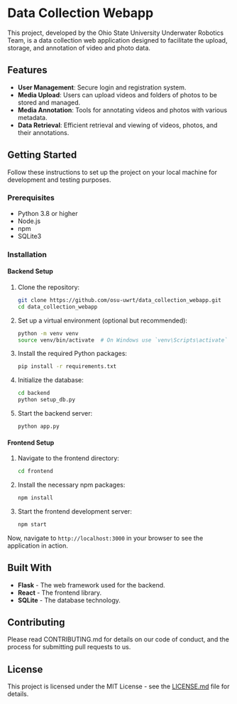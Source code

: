 
# Data Collection Webapp

This project, developed by the Ohio State University Underwater Robotics Team, is a data collection web application designed to facilitate the upload, storage, and annotation of video and photo data.

## Features

- **User Management**: Secure login and registration system.
- **Media Upload**: Users can upload videos and folders of photos to be stored and managed.
- **Media Annotation**: Tools for annotating videos and photos with various metadata.
- **Data Retrieval**: Efficient retrieval and viewing of videos, photos, and their annotations.

## Getting Started

Follow these instructions to set up the project on your local machine for development and testing purposes.

### Prerequisites

- Python 3.8 or higher
- Node.js
- npm
- SQLite3

### Installation

#### Backend Setup

1. Clone the repository:
   ```sh
   git clone https://github.com/osu-uwrt/data_collection_webapp.git
   cd data_collection_webapp
   ```

2. Set up a virtual environment (optional but recommended):
   ```sh
   python -m venv venv
   source venv/bin/activate  # On Windows use `venv\Scripts\activate`
   ```

3. Install the required Python packages:
   ```sh
   pip install -r requirements.txt
   ```

4. Initialize the database:
   ```sh
   cd backend
   python setup_db.py
   ```

5. Start the backend server:
   ```sh
   python app.py
   ```

#### Frontend Setup

1. Navigate to the frontend directory:
   ```sh
   cd frontend
   ```

2. Install the necessary npm packages:
   ```sh
   npm install
   ```

3. Start the frontend development server:
   ```sh
   npm start
   ```

Now, navigate to `http://localhost:3000` in your browser to see the application in action.

## Built With

- **Flask** - The web framework used for the backend.
- **React** - The frontend library.
- **SQLite** - The database technology.

## Contributing

Please read CONTRIBUTING.md for details on our code of conduct, and the process for submitting pull requests to us.

## License

This project is licensed under the MIT License - see the [LICENSE.md](LICENSE.md) file for details.